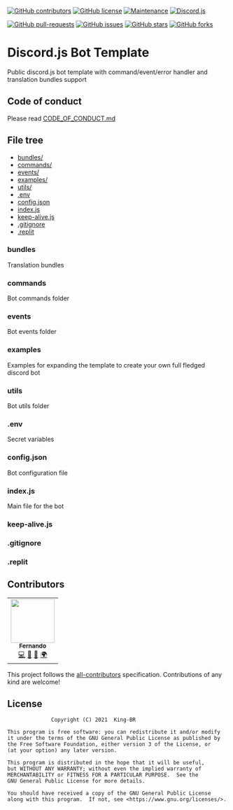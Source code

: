 [![GitHub contributors](https://img.shields.io/github/contributors/King-BR/Discord.js-Bot-Template.svg)](https://GitHub.com/King-BR/Discord.js-Bot-Template/graphs/contributors/)
[![GitHub license](https://img.shields.io/badge/License-GPLv3-blue.svg)](https://github.com/King-BR/Discord.js-Bot-Template/blob/master/LICENSE)
[![Maintenance](https://img.shields.io/badge/Maintained%3F-yes-green.svg)](https://GitHub.com/King-BR/Discord.js-Bot-Template/graphs/commit-activity)
[![Discord.js](https://img.shields.io/badge/Discord.js-V12-2196f3.svg)](https://www.npmjs.com/package/discord.js)

[![GitHub pull-requests](https://img.shields.io/github/issues-pr/King-BR/Discord.js-Bot-Template.svg)](https://GitHub.com/King-BR/Discord.js-Bot-Template/pull/)
[![GitHub issues](https://img.shields.io/github/issues/King-BR/Discord.js-Bot-Template.svg)](https://github.com/King-BR/Discord.js-Bot-Template/issues)
[![GitHub stars](https://img.shields.io/github/stars/King-BR/Discord.js-Bot-Template.svg)](https://github.com/King-BR/Discord.js-Bot-Template/stargazers)
[![GitHub forks](https://img.shields.io/github/forks/King-BR/Discord.js-Bot-Template.svg)](https://github.com/King-BR/Discord.js-Bot-Template/network)


# Discord.js Bot Template

Public discord.js bot template with command/event/error handler and translation bundles support

## Code of conduct
Please read [CODE_OF_CONDUCT.md](https://github.com/King-BR/Discord.js-Bot-Template/blob/master/CODE_OF_CONDUCT.md)

## File tree

- [bundles/](/README.md#bundles)
- [commands/](/README.md#commands)
- [events/](/README.md#events)
- [examples/](/README.md#examples)
- [utils/](/README.md#utils)
- [.env](/README.md#.env)
- [config.json](/README.md#config.json)
- [index.js](/README.md#index.js)
- [keep-alive.js](/README.md#keep-alive.js)
- [.gitignore](/README.md#.gitignore)
- [.replit](/README.md#.replit)

### bundles
Translation bundles

### commands
Bot commands folder

### events
Bot events folder

### examples
Examples for expanding the template to create your own full fledged discord bot

### utils
Bot utils folder

### .env
Secret variables

### config.json
Bot configuration file

### index.js
Main file for the bot

### keep-alive.js

### .gitignore

### .replit

## Contributors

<!-- ALL-CONTRIBUTORS-LIST:START - Do not remove or modify this section -->
<!-- prettier-ignore-start -->
<!-- markdownlint-disable -->
<table>
  <tr>
    <td align="center"><a href="https://github.com/King-BR"><img src="https://avatars.githubusercontent.com/u/51011050?v=4?s=100" width="100px;" alt=""/><br /><sub><b>Fernando</b></sub></a><br /><a href="https://github.com/King-BR/Discord.js-Bot-Template/commits?author=King-BR" title="Code">💻</a> <a href="#ideas-King-BR" title="Ideas, Planning, & Feedback">🤔</a> <a href="#maintenance-King-BR" title="Maintenance">🚧</a> <a href="#translation-King-BR" title="Translation">🌍</a></td>
  </tr>
</table>

<!-- markdownlint-restore -->
<!-- prettier-ignore-end -->

<!-- ALL-CONTRIBUTORS-LIST:END -->
This project follows the [all-contributors](https://allcontributors.org/) specification. Contributions of any kind are welcome!

## License
                  Copyright (C) 2021  King-BR

    This program is free software: you can redistribute it and/or modify
    it under the terms of the GNU General Public License as published by
    the Free Software Foundation, either version 3 of the License, or
    (at your option) any later version.

    This program is distributed in the hope that it will be useful,
    but WITHOUT ANY WARRANTY; without even the implied warranty of
    MERCHANTABILITY or FITNESS FOR A PARTICULAR PURPOSE.  See the
    GNU General Public License for more details.

    You should have received a copy of the GNU General Public License
    along with this program.  If not, see <https://www.gnu.org/licenses/>.

